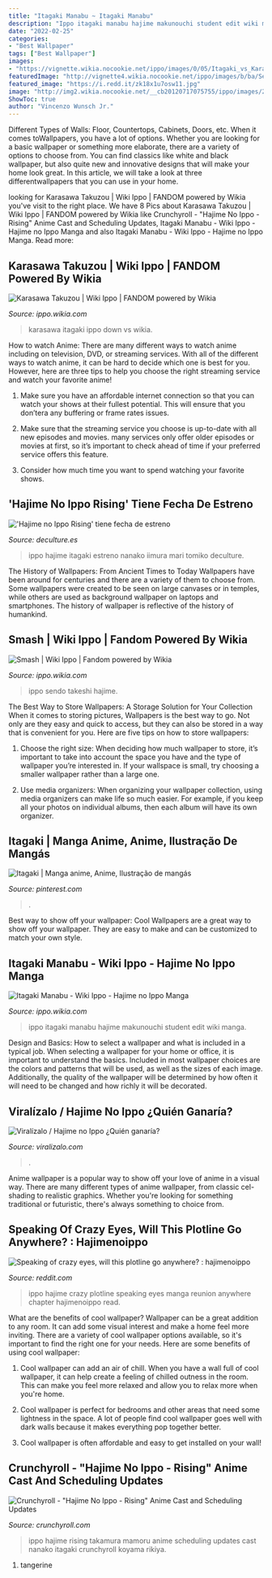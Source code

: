 ```yaml
---
title: "Itagaki Manabu ~ Itagaki Manabu"
description: "Ippo itagaki manabu hajime makunouchi student edit wiki manga"
date: "2022-02-25"
categories:
- "Best Wallpaper"
tags: ["Best Wallpaper"]
images:
- "https://vignette.wikia.nocookie.net/ippo/images/0/05/Itagaki_vs_Karasawa_-_023.png/revision/latest/scale-to-width-down/250?cb=20190111052707"
featuredImage: "http://vignette4.wikia.nocookie.net/ippo/images/b/ba/Sendou&#039;s_comeback.png/revision/latest?cb=20131223083342"
featured_image: "https://i.redd.it/zk18x1u7osw11.jpg"
image: "http://img2.wikia.nocookie.net/__cb20120717075755/ippo/images/2/25/ItagakiManabu.png"
ShowToc: true
author: "Vincenzo Wunsch Jr."
---
```



Different Types of Walls: Floor, Countertops, Cabinets, Doors, etc.
When it comes toWallpapers, you have a lot of options. Whether you are looking for a basic wallpaper or something more elaborate, there are a variety of options to choose from. You can find classics like white and black wallpaper, but also quite new and innovative designs that will make your home look great. In this article, we will take a look at three differentwallpapers that you can use in your home.

	

		
looking for Karasawa Takuzou | Wiki Ippo | FANDOM powered by Wikia you've visit to the right place. We have 8 Pics about Karasawa Takuzou | Wiki Ippo | FANDOM powered by Wikia like Crunchyroll - &quot;Hajime No Ippo - Rising&quot; Anime Cast and Scheduling Updates, Itagaki Manabu - Wiki Ippo - Hajime no Ippo Manga and also Itagaki Manabu - Wiki Ippo - Hajime no Ippo Manga. Read more:
		
    
## Karasawa Takuzou | Wiki Ippo | FANDOM Powered By Wikia

<img loading=lazy src="https://vignette.wikia.nocookie.net/ippo/images/0/05/Itagaki_vs_Karasawa_-_023.png/revision/latest/scale-to-width-down/250?cb=20190111052707" onerror="this.onerror=null;this.src='https://tse2.mm.bing.net/th?id=OIP.ZFHgJ6s7U0piuB08QCjWYwAAAA&amp;pid=15.1';" alt="Karasawa Takuzou | Wiki Ippo | FANDOM powered by Wikia">

_Source: ippo.wikia.com_

>karasawa itagaki ippo down vs wikia. 

	

How to watch Anime: There are many different ways to watch anime including on television, DVD, or streaming services.
With all of the different ways to watch anime, it can be hard to decide which one is best for you. However, here are three tips to help you choose the right streaming service and watch your favorite anime!
1. Make sure you have an affordable internet connection so that you can watch your shows at their fullest potential. This will ensure that you don’tera any buffering or frame rates issues.

2. Make sure that the streaming service you choose is up-to-date with all new episodes and movies. many services only offer older episodes or movies at first, so it’s important to check ahead of time if your preferred service offers this feature.

3. Consider how much time you want to spend watching your favorite shows.

    
## &#039;Hajime No Ippo Rising&#039; Tiene Fecha De Estreno

<img loading=lazy src="http://www.deculture.es/wp-content/uploads/2013/09/ippo-makunoichi.jpg" onerror="this.onerror=null;this.src='https://tse2.mm.bing.net/th?id=OIP.PoIuLS2t-nMKPJBkZ3R04wHaLe&amp;pid=15.1';" alt="&#039;Hajime no Ippo Rising&#039; tiene fecha de estreno">

_Source: deculture.es_

>ippo hajime itagaki estreno nanako iimura mari tomiko deculture. 

	

The History of Wallpapers: From Ancient Times to Today
Wallpapers have been around for centuries and there are a variety of them to choose from. Some wallpapers were created to be seen on large canvases or in temples, while others are used as background wallpaper on laptops and smartphones. The history of wallpaper is reflective of the history of humankind.

    
## Smash | Wiki Ippo | Fandom Powered By Wikia

<img loading=lazy src="http://vignette4.wikia.nocookie.net/ippo/images/b/ba/Sendou&#039;s_comeback.png/revision/latest?cb=20131223083342" onerror="this.onerror=null;this.src='https://tse1.mm.bing.net/th?id=OIP.WrEfg7XAqW1vEF1X0-Vh_gHaEK&amp;pid=15.1';" alt="Smash | Wiki Ippo | Fandom powered by Wikia">

_Source: ippo.wikia.com_

>ippo sendo takeshi hajime. 

	

The Best Way to Store Wallpapers: A Storage Solution for Your Collection
When it comes to storing pictures, Wallpapers is the best way to go. Not only are they easy and quick to access, but they can also be stored in a way that is convenient for you. Here are five tips on how to store wallpapers:
1) Choose the right size: When deciding how much wallpaper to store, it’s important to take into account the space you have and the type of wallpaper you’re interested in. If your wallspace is small, try choosing a smaller wallpaper rather than a large one.

2) Use media organizers: When organizing your wallpaper collection, using media organizers can make life so much easier. For example, if you keep all your photos on individual albums, then each album will have its own organizer.

    
## Itagaki | Manga Anime, Anime, Ilustração De Mangás

<img loading=lazy src="https://i.pinimg.com/736x/06/eb/9e/06eb9efec3297202445cde8f4da614ca.jpg" onerror="this.onerror=null;this.src='https://tse2.mm.bing.net/th?id=OIP.R76GBVUWMYvn-JWcO5T-GAHaNK&amp;pid=15.1';" alt="Itagaki | Manga anime, Anime, Ilustração de mangás">

_Source: pinterest.com_

>. 

	

Best way to show off your wallpaper:
Cool Wallpapers are a great way to show off your wallpaper. They are easy to make and can be customized to match your own style.

    
## Itagaki Manabu - Wiki Ippo - Hajime No Ippo Manga

<img loading=lazy src="http://img2.wikia.nocookie.net/__cb20120717075755/ippo/images/2/25/ItagakiManabu.png" onerror="this.onerror=null;this.src='https://tse4.mm.bing.net/th?id=OIP.4E4Z5odqinj8_G9s6P9DqAHaD2&amp;pid=15.1';" alt="Itagaki Manabu - Wiki Ippo - Hajime no Ippo Manga">

_Source: ippo.wikia.com_

>ippo itagaki manabu hajime makunouchi student edit wiki manga. 

	

Design and Basics: How to select a wallpaper and what is included in a typical job.
When selecting a wallpaper for your home or office, it is important to understand the basics. Included in most wallpaper choices are the colors and patterns that will be used, as well as the sizes of each image. Additionally, the quality of the wallpaper will be determined by how often it will need to be changed and how richly it will be decorated.

    
## Viralízalo / Hajime No Ippo ¿Quién Ganaría?

<img loading=lazy src="https://statics.viralizalo.com/virs/2017/01/VIR_337102_25447_hajime_no_ippo_quien_ganaria.jpg?cb=5272549" onerror="this.onerror=null;this.src='https://tse1.mm.bing.net/th?id=OIP.kTJdIUUZZ1JE2RAxpg4kdwHaFd&amp;pid=15.1';" alt="Viralízalo / Hajime no Ippo ¿Quién ganaría?">

_Source: viralizalo.com_

>. 

	

Anime wallpaper is a popular way to show off your love of anime in a visual way. There are many different types of anime wallpaper, from classic cel-shading to realistic graphics. Whether you're looking for something traditional or futuristic, there's always something to choice from.

    
## Speaking Of Crazy Eyes, Will This Plotline Go Anywhere? : Hajimenoippo

<img loading=lazy src="https://i.redd.it/zk18x1u7osw11.jpg" onerror="this.onerror=null;this.src='https://tse3.mm.bing.net/th?id=OIP.ZR1i9PiYxak7uUmselCCtwHaKt&amp;pid=15.1';" alt="Speaking of crazy eyes, will this plotline go anywhere? : hajimenoippo">

_Source: reddit.com_

>ippo hajime crazy plotline speaking eyes manga reunion anywhere chapter hajimenoippo read. 

	

What are the benefits of cool wallpaper?
Wallpaper can be a great addition to any room. It can add some visual interest and make a home feel more inviting. There are a variety of cool wallpaper options available, so it's important to find the right one for your needs. Here are some benefits of using cool wallpaper: 
1. Cool wallpaper can add an air of chill. When you have a wall full of cool wallpaper, it can help create a feeling of chilled outness in the room. This can make you feel more relaxed and allow you to relax more when you're home. 

2. Cool wallpaper is perfect for bedrooms and other areas that need some lightness in the space. A lot of people find cool wallpaper goes well with dark walls because it makes everything pop together better. 

3. Cool wallpaper is often affordable and easy to get installed on your wall!

    
## Crunchyroll - &quot;Hajime No Ippo - Rising&quot; Anime Cast And Scheduling Updates

<img loading=lazy src="http://img1.ak.crunchyroll.com/i/spire1/e41a43e9530ae54372b9fca0e1adc22f1379298318_full.jpg" onerror="this.onerror=null;this.src='https://tse4.mm.bing.net/th?id=OIP.5bY-aDr_vasGbCPxfdL28gHaLZ&amp;pid=15.1';" alt="Crunchyroll - &quot;Hajime No Ippo - Rising&quot; Anime Cast and Scheduling Updates">

_Source: crunchyroll.com_

>ippo hajime rising takamura mamoru anime scheduling updates cast nanako itagaki crunchyroll koyama rikiya. 

	

1. tangerine 

